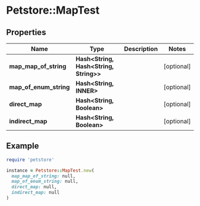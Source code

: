 # Petstore::MapTest

## Properties

| Name | Type | Description | Notes |
| ---- | ---- | ----------- | ----- |
| **map_map_of_string** | **Hash&lt;String, Hash&lt;String, String&gt;&gt;** |  | [optional] |
| **map_of_enum_string** | **Hash&lt;String, INNER&gt;** |  | [optional] |
| **direct_map** | **Hash&lt;String, Boolean&gt;** |  | [optional] |
| **indirect_map** | **Hash&lt;String, Boolean&gt;** |  | [optional] |

## Example

```ruby
require 'petstore'

instance = Petstore::MapTest.new(
  map_map_of_string: null,
  map_of_enum_string: null,
  direct_map: null,
  indirect_map: null
)
```

